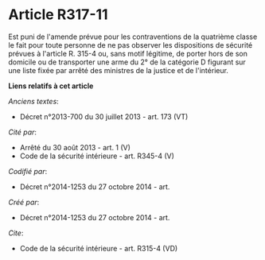 # Article R317-11

Est puni de l'amende prévue pour les contraventions de la quatrième classe le fait pour toute personne de ne pas observer les
dispositions de sécurité prévues à l'article R. 315-4 ou, sans motif légitime, de porter hors de son domicile ou de
transporter une arme du 2° de la catégorie D figurant sur une liste fixée par arrêté des ministres de la justice et de
l'intérieur.

**Liens relatifs à cet article**

_Anciens textes_:

  - Décret n°2013-700 du 30 juillet 2013 - art. 173 (VT)

_Cité par_:

  - Arrêté du 30 août 2013 - art. 1 (V)
  - Code de la sécurité intérieure - art. R345-4 (V)

_Codifié par_:

  - Décret n°2014-1253 du 27 octobre 2014 - art.

_Créé par_:

  - Décret n°2014-1253 du 27 octobre 2014 - art.

_Cite_:

  - Code de la sécurité intérieure - art. R315-4 (VD)
